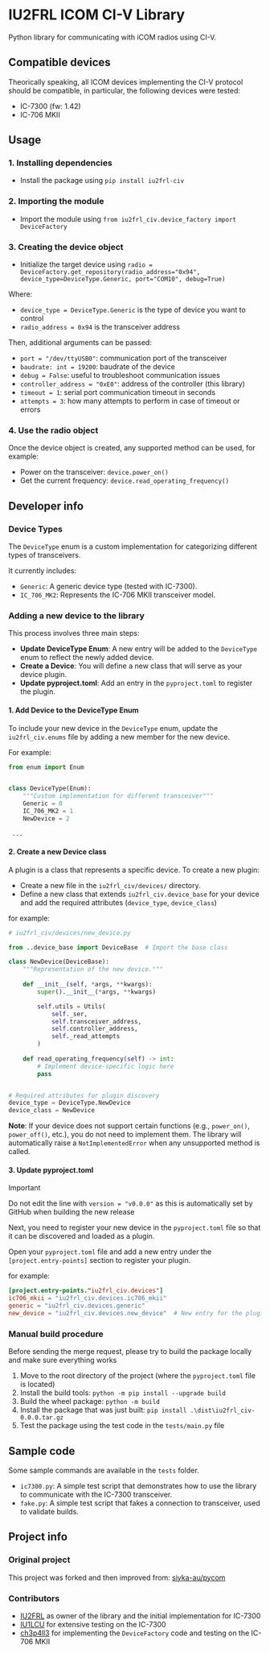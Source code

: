 # IU2FRL ICOM CI-V Library

Python library for communicating with iCOM radios using CI-V.

## Compatible devices

Theorically speaking, all ICOM devices implementing the CI-V protocol should be compatible, in particular, the following devices were tested:

- IC-7300 (fw: 1.42)
- IC-706 MKII

## Usage

### 1. Installing dependencies

- Install the package using `pip install iu2frl-civ`

### 2. Importing the module

- Import the module using `from iu2frl_civ.device_factory import DeviceFactory`

### 3. Creating the device object

- Initialize the target device using `radio = DeviceFactory.get_repository(radio_address="0x94", device_type=DeviceType.Generic, port="COM10", debug=True)`

Where:

- `device_type = DeviceType.Generic` is the type of device you want to control
- `radio_address = 0x94` is the transceiver address

Then, additional arguments can be passed:

- `port = "/dev/ttyUSB0"`: communication port of the transceiver
- `baudrate: int = 19200`: baudrate of the device
- `debug = False`: useful to troubleshoot communication issues
- `controller_address = "0xE0"`: address of the controller (this library)
- `timeout = 1`: serial port communication timeout in seconds
- `attempts = 3`: how many attempts to perform in case of timeout or errors

### 4. Use the radio object

Once the device object is created, any supported method can be used, for example:

- Power on the transceiver: `device.power_on()`
- Get the current frequency: `device.read_operating_frequency()`

## Developer info

### Device Types

The `DeviceType` enum is a custom implementation for categorizing different types of transceivers.

It currently includes:

- `Generic`:  A generic device type (tested with IC-7300).
- `IC_706_MK2`: Represents the IC-706 MKII transceiver model.

### Adding a new device to the library

This process involves three main steps:

- **Update DeviceType Enum**: A new entry will be added to the `DeviceType` enum to reflect the newly added device.
- **Create a Device**: You will define a new class that will serve as your device plugin.
- **Update pyproject.toml**: Add an entry in the `pyproject.toml` to register the plugin.

#### 1. Add Device to the DeviceType Enum

To include your new device in the `DeviceType` enum, update the `iu2frl_civ.enums` file by adding a new member for the new device.

For example:

```python
from enum import Enum


class DeviceType(Enum):
    """Custom implementation for different transceiver"""
    Generic = 0
    IC_706_MK2 = 1
    NewDevice = 2
 
 ...
```

#### 2. Create a new Device class

A plugin is a class that represents a specific device. To create a new plugin:

- Create a new file in the `iu2frl_civ/devices/` directory.
- Define a new class that extends `iu2frl_civ.device_base` for your device and add the required attributes (`device_type`, `device_class`)

for example:

```python
# iu2frl_civ/devices/new_device.py

from ..device_base import DeviceBase  # Import the base class

class NewDevice(DeviceBase):
    """Representation of the new device."""
    
    def __init__(self, *args, **kwargs):
        super().__init__(*args, **kwargs)

        self.utils = Utils(
            self._ser,
            self.transceiver_address,
            self.controller_address,
            self._read_attempts
        )
    
    def read_operating_frequency(self) -> int:
        # Implement device-specific logic here
        pass


# Required attributes for plugin discovery
device_type = DeviceType.NewDevice
device_class = NewDevice
```

**Note**: If your device does not support certain functions (e.g., `power_on()`, `power_off()`, etc.), you do not need to implement them. The library will automatically raise a `NotImplementedError` when any unsupported method is called.

#### 3. Update pyproject.toml

> [!IMPORTANT]
> Do not edit the line with `version = "v0.0.0"` as this is automatically set by GitHub when building the new release

Next, you need to register your new device in the `pyproject.toml` file so that it can be discovered and loaded as a plugin.

Open your `pyproject.toml` file and add a new entry under the `[project.entry-points]` section to register your plugin.

for example:

```toml
[project.entry-points."iu2frl_civ.devices"]
ic706_mkii = "iu2frl_civ.devices.ic706_mkii"
generic = "iu2frl_civ.devices.generic"
new_device = "iu2frl_civ.devices.new_device"  # New entry for the plugin
```

### Manual build procedure

Before sending the merge request, please try to build the package locally and make sure everything works

1. Move to the root directory of the project (where the `pyproject.toml` file is located)
2. Install the build tools: `python -m pip install --upgrade build`
3. Build the wheel package: `python -m build`
4. Install the package that was just built: `pip install .\dist\iu2frl_civ-0.0.0.tar.gz`
5. Test the package using the test code in the `tests/main.py` file

## Sample code

Some sample commands are available in the `tests` folder.

- `ic7300.py`: A simple test script that demonstrates how to use the library to communicate with the IC-7300 transceiver.
- `fake.py`: A simple test script that fakes a connection to transceiver, used to validate builds.

## Project info

### Original project

This project was forked and then improved from: [siyka-au/pycom](https://github.com/siyka-au/pycom)

### Contributors

- [IU2FRL](https://github.com/iu2frl) as owner of the library and the initial implementation for IC-7300
- [IU1LCU](https://www.qrz.com/db/IU1LCU) for extensive testing on the IC-7300
- [ch3p4ll3](https://github.com/ch3p4ll3) for implementing the `DeviceFactory` code and testing on the IC-706 MKII
